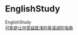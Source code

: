 # EnglishStudy
EnglishStudy<br>
[可能是让你受益匪浅的英语进阶指南](https://github.com/LebronSun/english-level-up-tips-for-Chinese)<br>

